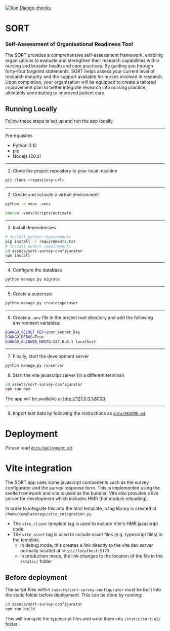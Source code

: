 [![Run Django checks](https://github.com/RSE-Sheffield/SORT/actions/workflows/django-check.yaml/badge.svg)](https://github.com/RSE-Sheffield/SORT/actions/workflows/django-check.yaml)
# SORT
### Self-Assessment of Organisational Readiness Tool


The SORT provides a comprehensive self-assessment framework, enabling organisations to evaluate and strengthen their research capabilities within nursing and 
broader health and care practices. By guiding you through forty-four targeted statements, SORT helps assess your current level of research maturity 
and the support available for nurses involved in research. Upon completion, your organisation will be equipped to create a tailored improvement plan to better 
integrate research into nursing practice, ultimately contributing to improved patient care.


## Running Locally

Follow these steps to set up and run the app locally:

---

Prerequisites

- Python 3.12
- pip
- Nodejs (20.x)
---

1. Clone the project repository to your local machine
```bash
git clone <repository-url>
```

---

2. Create and activate a virtual environment
```bash
python -m venv .venv

source .venv/Scripts/activate

```

---

3. Install dependencies
```bash
# Install python requirements
pip install -r requirements.txt
# Install nodejs requirements
cd assets/sort-survey-configurator
npm install
```

---

4. Configure the database

```bash
python manage.py migrate
```

---

5. Create a superuser
```bash
python manage.py createsuperuser
```

---

6. Create a `.env` file in the project root directory and add the following environment variables:

```bash
DJANGO_SECRET_KEY=your_secret_key
DJANGO_DEBUG=True
DJANGO_ALLOWED_HOSTS=127.0.0.1 localhost
```

---

7. Finally, start the development server
```bash
python manage.py runserver
```

8. Start the vite javascript server (in a different terminal)
```bash
cd assets/sort-survey-configurator
npm run dev
```

The app will be available at http://127.0.0.1:8000.

---

9. Import test data by following the instructions as [`data/README.md`](./data/README.md).

# Deployment

Please read [`docs/deployment.md`](docs/deployment.md).


# Vite integration
The SORT app uses some javascript components such as the survey configurator and the survey response form. This is
implemented using the svelte framework and vite is used as the bundler. Vite also provides a live server for 
development which includes HMR (hot module reloading).

In order to integrate this into the html template, a tag library is created at `/home/templatetags/vite_integration.py`.
- The `vite_client` template tag is used to include Vite's HMR javascript code. 
- The `vite_asset` tag is used to include asset files (e.g. typescript files) in the template.
  - In debug mode, this creates a link directly to the vite dev server normally located at `http://localhost:5173`
  - In production mode, the link changes to the location of the file in the `/static/` folder


## Before deployment

The script files within `/assets/sort-survey-configurator` must be built into the static folder before deployment. This
can be done by running:

```bash
cd assets/sort-survey-configurator
npm run build
```

This will transpile the typescript files and write them into `/static/sort-ui/` folder.
